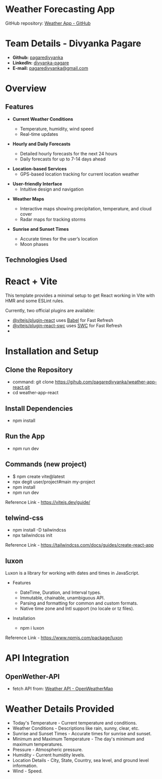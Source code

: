 # Weather Forecasting App
<!-- Website Link: -->
  GitHub repository: [Weather App - GitHub](https://github.com/pagaredivyanka/weather-app-react)

# Team Details - Divyanka Pagare

- **Github:** [pagaredivyanka](https://github.com/pagaredivyanka)
- **LinkedIn:** [divyanka-pagare](https://www.linkedin.com/in/divyanka-pagare-269b0422b/)
- **E-mail:** pagaredivyanka@gmail.com


# Overview

## Features
- **Current Weather Conditions**
  - Temperature, humidity, wind speed
  - Real-time updates
    
- **Hourly and Daily Forecasts**
  - Detailed hourly forecasts for the next 24 hours
  - Daily forecasts for up to 7-14 days ahead
 
<!-- - **Weather Alerts and Notifications**
  - Severe weather alerts (storms, hurricanes, etc.)
  - Push notifications for significant weather changes -->

- **Location-based Services**
  - GPS-based location tracking for current location weather
 <!--  - Ability to search and save multiple locations -->
- **User-friendly Interface**
  - Intuitive design and navigation
 <!-- - Customizable themes (e.g., dark mode, light mode) -->
- **Weather Maps**
  - Interactive maps showing precipitation, temperature, and cloud cover
  - Radar maps for tracking storms
    
- **Sunrise and Sunset Times**
  - Accurate times for the user’s location
  - Moon phases
 
    
## Technologies Used

  
# React + Vite

This template provides a minimal setup to get React working in Vite with HMR and some ESLint rules.

Currently, two official plugins are available:

- [@vitejs/plugin-react](https://github.com/vitejs/vite-plugin-react/blob/main/packages/plugin-react/README.md) uses [Babel](https://babeljs.io/) for Fast Refresh
- [@vitejs/plugin-react-swc](https://github.com/vitejs/vite-plugin-react-swc) uses [SWC](https://swc.rs/) for Fast Refresh
- 
# Installation and Setup
## Clone the Repository 
- command: git clone https://gihub.com/pagaredivyanka/weather-app-react.git
- cd weather-app-react

## Install Dependencies
- npm install
## Run the App
- npm run dev

## Commands (new project)
  - $ npm create vite@latest
  - npx degit user/project#main my-project
  - npm install
  - npm run dev

Reference Link - https://vitejs.dev/guide/

## telwind-css 
  - npm install -D tailwindcss
  - npx tailwindcss init
    
Reference Link - https://tailwindcss.com/docs/guides/create-react-app

## luxon
Luxon is a library for working with dates and times in JavaScript.
- Features
  - DateTime, Duration, and Interval types.
  - Immutable, chainable, unambiguous API.
  - Parsing and formatting for common and custom formats.
  - Native time zone and Intl support (no locale or tz files).

- Installation
  - npm i luxon
    
Reference Link - https://www.npmjs.com/package/luxon

# API Integration
## OpenWether-API
- fetch API from: [Weather API - OpenWeatherMap](https://home.openweathermap.org/)

# Weather Details Provided
- Today's Temperature - Current temperature and conditions.
- Weather Conditions - Descriptions like rain, sunny, clear, etc.
- Sunrise and Sunset Times - Accurate times for sunrise and sunset.
- Minimum and Maximum Temperature - The day's minimum and maximum temperatures.
- Pressure - Atmospheric pressure.
- Humidity - Current humidity levels.
- Location Details - City, State, Country, sea level, and ground level information.
- Wind - Speed.

